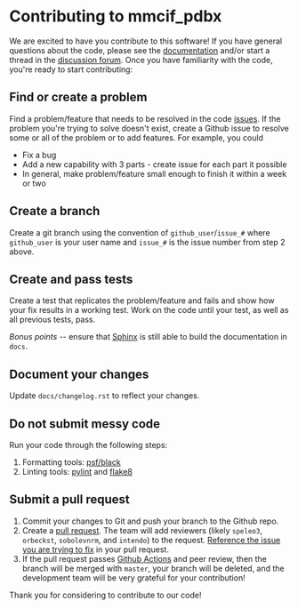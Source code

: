 # Contributing to mmcif_pdbx

We are excited to have you contribute to this software!
If you have general questions about the code, please see the [documentation](https://mmcif-pdbx.readthedocs.io/) and/or start a thread in the [discussion forum](https://github.com/Electrostatics/mmcif_pdbx/discussions). 
Once you have familiarity with the code, you're ready to start contributing:

## Find or create a problem

Find a problem/feature that needs to be resolved in the code [issues](https://github.com/Electrostatics/mmcif_pdbx/issues).
If the problem you're trying to solve doesn't exist, create a Github issue to resolve some or all of the problem or to add features.
For example, you could
  * Fix a bug
  * Add a new capability with 3 parts - create issue for each part it possible
  * In general, make problem/feature small enough to finish it within a week or two

## Create a branch

Create a git branch using the convention of `github_user`/`issue_#` where `github_user` is your user name and `issue_#` is the issue number from step 2 above.

## Create and pass tests

Create a test that replicates the problem/feature and fails and show how your fix results in a working test.
Work on the code until your test, as well as all previous tests, pass.

*Bonus points* -- ensure that [Sphinx](https://www.sphinx-doc.org/en/master/usage/restructuredtext/index.html) is still able to build the documentation in `docs`.

## Document your changes

Update `docs/changelog.rst` to reflect your changes.

## Do not submit messy code

Run your code through the following steps:

1. Formatting tools:  [psf/black](https://github.com/psf/black)
2. Linting tools: [pylint](https://www.pylint.org/) and [flake8](https://flake8.pycqa.org/en/latest/)

## Submit a pull request

1. Commit your changes to Git and push your branch to the Github repo.
2. Create a [pull request](https://github.com/Electrostatics/mmcif_pdbx/compare?expand=1).
The team will add reviewers (likely `speleo3`, `orbeckst`, `sobolevnrm`, and `intendo`) to the request.
[Reference the issue you are trying to fix](https://docs.github.com/en/github/managing-your-work-on-github/linking-a-pull-request-to-an-issue) in your pull request.
3. If the pull request passes [Github Actions](https://github.com/features/actions) and peer review, then the branch will be merged with `master`, your branch will be deleted, and the development team will be very grateful for your contribution!

Thank you for considering to contribute to our code!
